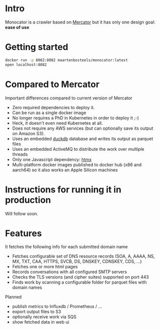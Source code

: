 # Intro

Monocator is a crawler based on [Mercator](https://github.com/DNSBelgium/mercator)
but it has only one design goal: **ease of use**

# Getting started

```bash
docker run -p 8082:8082 maartenbosteels/monocator:latest
open localhost:8082 
```
                   
# Compared to Mercator

Important differences compared to current version of Mercator 
  
* Zero required dependencies to deploy it.
* Can be run as a single docker image 
* No longer requires a PhD in Kubernetes in order to deploy it ;-)
* Heck, it doesn't even need Kubernetes at all.
* Does not require any AWS services (but can optionally save its output on Amazon S3). 
* Uses an embedded [duckdb](https://duckdb.org/) database and writes its output as parquet files
* Uses an embedded ActiveMQ to distribute the work over multiple threads
* Only one Javascript dependency: [htmx](https://htmx.org/)
* Multi-platform docker images published to docker hub (x86 and aarch64) so it also works an Apple Silicon machines
                 
# Instructions for running it in production

Will follow soon.

# Features
  
It fetches the following info for each submitted domain name
* Fetches configurable set of DNS resource records (SOA, A, AAAA, NS, MX, TXT, CAA, HTTPS, SVCB, DS, DNSKEY, CDNSKEY, CDS, ...)
* Fetches one or more html pages
* Records conversations with all configured SMTP servers
* Checks the TLS versions (and cipher suites) supported on port 443
* Finds work by scanning a configurable folder for parquet files with domain names

Planned
* publish metrics to Influxdb / Prometheus / ...
* export output files to S3
* optionally receive work via SQS
* show fetched data in web ui

